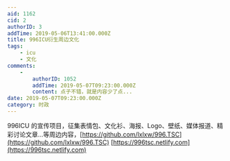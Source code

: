 ```yaml
---
aid: 1162
cid: 2
authorID: 3
addTime: 2019-05-06T13:41:00.000Z
title: 996ICU衍生周边文化
tags:
    - icu
    - 文化
comments:
    -
        authorID: 1052
        addTime: 2019-05-07T09:23:00.000Z
        content: 点子不错，就是内容少了点...
date: 2019-05-07T09:23:00.000Z
category: 时政
---
```


996ICU 的宣传项目，征集表情包、文化衫、海报、Logo、壁纸、媒体报道、精彩讨论文章...等周边内容，[https://github.com/lxlxw/996.TSC](https://github.com/lxlxw/996.TSC) [https://996tsc.netlify.com](https://996tsc.netlify.com)
